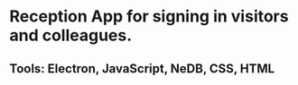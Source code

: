 # Reception App for signing in visitors and colleagues.

## Tools: Electron, JavaScript, NeDB, CSS, HTML 

